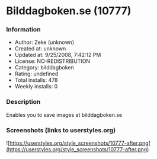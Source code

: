 # Bilddagboken.se (10777)

### Information
- Author: Zeke (unknown)
- Created at: unknown
- Updated at: 9/25/2008, 7:42:12 PM
- License: NO-REDISTRIBUTION
- Category: bilddagboken
- Rating: undefined
- Total installs: 478
- Weekly installs: 0


### Description
Enables you to save images at bilddagboken.se


### Screenshots (links to userstyles.org)
![https://userstyles.org/style_screenshots/10777-after.png](https://userstyles.org/style_screenshots/10777-after.png)


